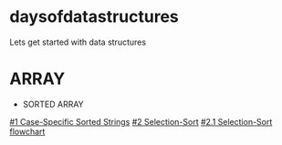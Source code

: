 # daysofdatastructures
Lets get started with data structures 

# ARRAY
* SORTED ARRAY

[#1 Case-Specific Sorted Strings](https://github.com/erkushagra/daysofdatastructures/blob/main/Case-Specific%20Sorted%20of%20Strings)
[#2 Selection-Sort](https://github.com/erkushagra/daysofdatastructures/blob/main/selection_sort)
[#2.1 Selection-Sort flowchart](https://github.com/erkushagra/daysofdatastructures/blob/main/Selection-sort-flowchart.jpg)



